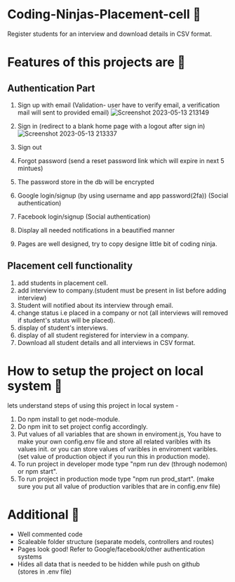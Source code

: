 # Coding-Ninjas-Placement-cell 🦖
Register students for an interview and download details in CSV format.

# Features of this projects are 🚱
## Authentication Part
1. Sign up with email (Validation- user have to verify email, a verification mail will sent to provided email)
![Screenshot 2023-05-13 213149](https://github.com/Ritikthakur01/Coding-Ninjas-Placement-Cell/assets/114640486/c1f63a7e-0713-436e-93d5-a95b24aa3b0c)



2. Sign in (redirect to a blank home page with a logout after sign in)
![Screenshot 2023-05-13 213337](https://github.com/Ritikthakur01/Coding-Ninjas-Placement-Cell/assets/114640486/25f1eb9b-a74c-4124-8104-339d999201da)


3. Sign out
4. Forgot password (send a reset password link which will expire in next 5 mintues)
5. The password store in the db will be encrypted
6. Google login/signup (by using username and app password(2fa)) (Social authentication)
7. Facebook login/signup (Social authentication)
8. Display all needed notifications in a beautified manner
9. Pages are well designed, try to copy designe little bit of coding ninja.

## Placement cell functionality
1. add students in placement cell.
2. add interview to company.(student must be present in list before adding interview)
3. Student will notified about its interview through email.
4. change status i.e placed in a company or not (all interviews will removed if student's status will be placed).
5. display of student's interviews.
6. display of all student registered for interview in a company.
7. Download all student details and all interviews in CSV format.


# How to setup the project on local system 🚱
lets understand steps of using this project in local system -

1. Do npm install to get node-module.
2. Do npm init to set project config accordingly.
3. Put values of all variables that are shown in enviroment.js,  You have to make your own config.env file and store all related varibles with its values init. or you can store values of varibles in enviroment varibles.(set value of production object if you run this in production mode).
4. To run project in developer mode type "npm run dev (through nodemon) or npm start".
5. To run project in production mode type "npm run prod_start". (make sure you put all value of production varibles that are in config.env file)

# Additional 🦖
- Well commented code
- Scaleable folder structure (separate models, controllers and routes)
- Pages look good! Refer to Google/facebook/other authentication systems
- Hides all data that is needed to be hidden while push on github (stores in .env file)
